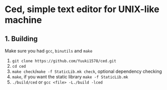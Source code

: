 # Ced, simple text editor for UNIX-like machine

## 1. Building
Make sure you had `gcc`, `binutils` and `make`

1. `git clone https://github.com/Yuuki1578/ced.git`
2. `cd ced`
3. `make check`/`make -f StaticLib.mk check`, optional dependency checking
4. `make`, if you want the static library `make -f StaticLib.mk`
5. `./build/ced` or `gcc <file> -L./build -lced`
